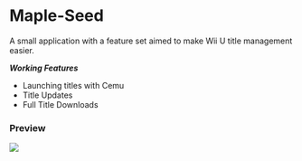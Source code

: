 # Maple-Seed

A small application with a feature set aimed to make Wii U title management easier.

***Working Features***
- Launching titles with Cemu
- Title Updates
- Full Title Downloads

### Preview

![](http://pixxy.in/xxK8243.png)